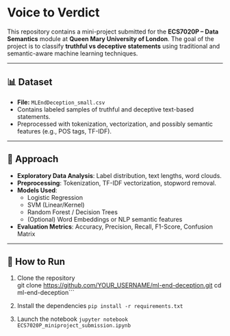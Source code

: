 # Voice to Verdict

This repository contains a mini-project submitted for the **ECS7020P – Data Semantics** module at **Queen Mary University of London**. The goal of the project is to classify **truthful vs deceptive statements** using traditional and semantic-aware machine learning techniques.

---

## 📊 Dataset

- **File:** `MLEndDeception_small.csv`
- Contains labeled samples of truthful and deceptive text-based statements.
- Preprocessed with tokenization, vectorization, and possibly semantic features (e.g., POS tags, TF-IDF).

---

## 🧠 Approach

- **Exploratory Data Analysis**: Label distribution, text lengths, word clouds.
- **Preprocessing**: Tokenization, TF-IDF vectorization, stopword removal.
- **Models Used**:
  - Logistic Regression
  - SVM (Linear/Kernel)
  - Random Forest / Decision Trees
  - (Optional) Word Embeddings or NLP semantic features
- **Evaluation Metrics**: Accuracy, Precision, Recall, F1-Score, Confusion Matrix

---

## 🚀 How to Run

1. Clone the repository  
   git clone https://github.com/YOUR_USERNAME/ml-end-deception.git
   cd ml-end-deception```

2. Install the dependencies
```pip install -r requirements.txt```

3. Launch the notebook
```jupyter notebook ECS7020P_miniproject_submission.ipynb```
